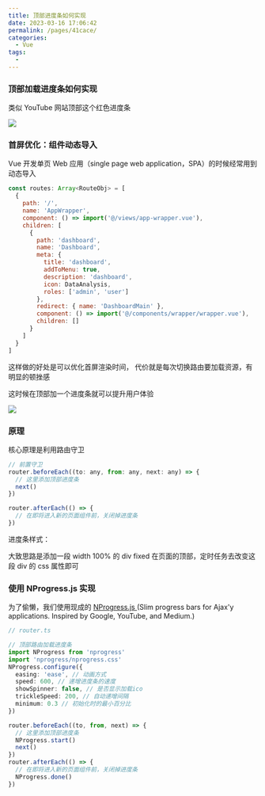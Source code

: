```yaml
---
title: 顶部进度条如何实现
date: 2023-03-16 17:06:42
permalink: /pages/41cace/
categories:
  - Vue
tags:
  - 
---
```

### 顶部加载进度条如何实现

类似 YouTube 网站顶部这个红色进度条

![](https://raw.gitmirror.com/GanChuanYin/picture/main/blog/20230316173037.png)

### 首屏优化：组件动态导入

Vue 开发单页 Web 应用（single page web application，SPA）的时候经常用到动态导入

```javascript
const routes: Array<RouteObj> = [
  {
    path: '/',
    name: 'AppWrapper',
    component: () => import('@/views/app-wrapper.vue'),
    children: [
      {
        path: 'dashboard',
        name: 'Dashboard',
        meta: {
          title: 'dashboard',
          addToMenu: true,
          description: 'dashboard',
          icon: DataAnalysis,
          roles: ['admin', 'user']
        },
        redirect: { name: 'DashboardMain' },
        component: () => import('@/components/wrapper/wrapper.vue'),
        children: []
      }
    ]
  }
]
```

这样做的好处是可以优化首屏渲染时间， 代价就是每次切换路由要加载资源，有明显的顿挫感

这时候在顶部加一个进度条就可以提升用户体验

![](https://raw.gitmirror.com/GanChuanYin/picture/main/blog/20230316170646.png)

### 原理

核心原理是利用路由守卫

```javascript
// 前置守卫
router.beforeEach((to: any, from: any, next: any) => {
  // 这里添加顶部进度条
  next()
})

router.afterEach(() => {
  // 在即将进入新的页面组件前，关闭掉进度条
})
```

进度条样式：

大致思路是添加一段 width 100% 的 div fixed 在页面的顶部，定时任务去改变这段 div 的 css 属性即可

### 使用 NProgress.js 实现

为了偷懒，我们使用现成的 [NProgress.js ](https://github.com/rstacruz/nprogress) (Slim progress bars for Ajax'y applications. Inspired by Google, YouTube, and Medium.)

```typescript
// router.ts

// 顶部路由加载进度条
import NProgress from 'nprogress'
import 'nprogress/nprogress.css'
NProgress.configure({
  easing: 'ease', // 动画方式
  speed: 600, // 递增进度条的速度
  showSpinner: false, // 是否显示加载ico
  trickleSpeed: 200, // 自动递增间隔
  minimum: 0.3 // 初始化时的最小百分比
})

router.beforeEach((to, from, next) => {
  // 这里添加顶部进度条
  NProgress.start()
  next()
})
router.afterEach(() => {
  // 在即将进入新的页面组件前，关闭掉进度条
  NProgress.done()
})
```


